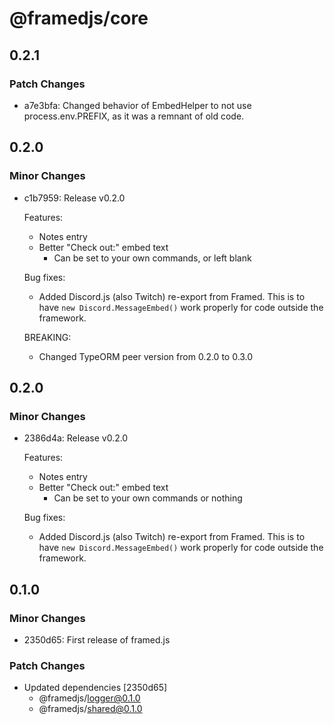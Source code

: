# @framedjs/core

## 0.2.1

### Patch Changes

-   a7e3bfa: Changed behavior of EmbedHelper to not use process.env.PREFIX, as it was a remnant of old code.

## 0.2.0

### Minor Changes

-   c1b7959: Release v0.2.0

    Features:

    -   Notes entry
    -   Better "Check out:" embed text
        -   Can be set to your own commands, or left blank

    Bug fixes:

    -   Added Discord.js (also Twitch) re-export from Framed. This is to have `new Discord.MessageEmbed()`
        work properly for code outside the framework.

    BREAKING:

    -   Changed TypeORM peer version from 0.2.0 to 0.3.0

## 0.2.0

### Minor Changes

-   2386d4a: Release v0.2.0

    Features:

    -   Notes entry
    -   Better "Check out:" embed text
        -   Can be set to your own commands or nothing

    Bug fixes:

    -   Added Discord.js (also Twitch) re-export from Framed. This is to have `new Discord.MessageEmbed()` work properly for code outside the framework.

## 0.1.0

### Minor Changes

-   2350d65: First release of framed.js

### Patch Changes

-   Updated dependencies [2350d65]
    -   @framedjs/logger@0.1.0
    -   @framedjs/shared@0.1.0
